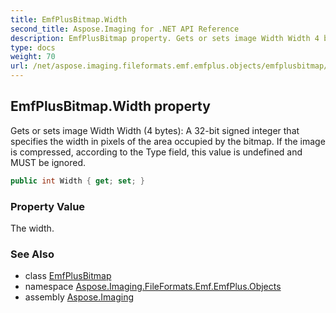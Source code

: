 ```yaml
---
title: EmfPlusBitmap.Width
second_title: Aspose.Imaging for .NET API Reference
description: EmfPlusBitmap property. Gets or sets image Width Width 4 bytes A 32bit signed integer that specifies the width in pixels of the area occupied by the bitmap. If the image is compressed according to the Type field this value is undefined and MUST be ignored
type: docs
weight: 70
url: /net/aspose.imaging.fileformats.emf.emfplus.objects/emfplusbitmap/width/
---
```

## EmfPlusBitmap.Width property

Gets or sets image Width Width (4 bytes): A 32-bit signed integer that specifies the width in pixels of the area occupied by the bitmap. If the image is compressed, according to the Type field, this value is undefined and MUST be ignored.

```csharp
public int Width { get; set; }
```

### Property Value

The width.

### See Also

* class [EmfPlusBitmap](../)
* namespace [Aspose.Imaging.FileFormats.Emf.EmfPlus.Objects](../../emfplusbitmap/)
* assembly [Aspose.Imaging](../../../)



